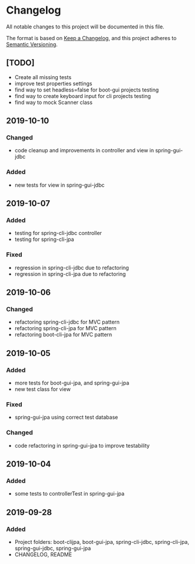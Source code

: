 # Changelog
All notable changes to this project will be documented in this file.

The format is based on [Keep a Changelog](https://keepachangelog.com/en/1.0.0/),
and this project adheres to [Semantic Versioning](https://semver.org/spec/v2.0.0.html).

## [TODO]
- Create all missing tests
- improve test properties settings
- find way to set headless=false for boot-gui projects testing
- find way to create keyboard input for cli projects testing
- find way to mock Scanner class

## 2019-10-10
### Changed
- code cleanup and improvements in controller  and view in spring-gui-jdbc

### Added
- new tests for view in spring-gui-jdbc


## 2019-10-07
### Added
- testing for spring-cli-jdbc controller
- testing for spring-cli-jpa

### Fixed
- regression in spring-cli-jdbc due to refactoring
- regression in spring-cli-jpa due to refactoring

## 2019-10-06
### Changed
- refactoring spring-cli-jdbc for MVC pattern
- refactoring spring-cli-jpa for MVC pattern
- refactoring boot-cli-jpa for MVC pattern

## 2019-10-05
### Added
- more tests for boot-gui-jpa, and spring-gui-jpa
- new test class for view

### Fixed
- spring-gui-jpa using correct test database

### Changed
- code refactoring in spring-gui-jpa to improve testability

## 2019-10-04
### Added
- some tests to controllerTest in spring-gui-jpa


## 2019-09-28
### Added
- Project folders: boot-clijpa, boot-gui-jpa, spring-cli-jdbc, spring-cli-jpa, spring-gui-jdbc, spring-gui-jpa
- CHANGELOG, README







